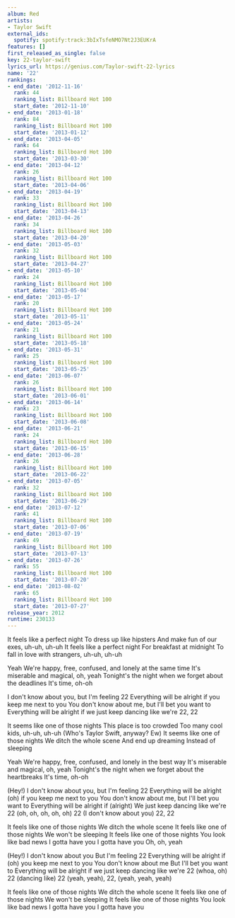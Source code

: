 ```yaml
---
album: Red
artists:
- Taylor Swift
external_ids:
  spotify: spotify:track:3bIxTsfeNMO7Nt2J3EUKrA
features: []
first_released_as_single: false
key: 22-taylor-swift
lyrics_url: https://genius.com/Taylor-swift-22-lyrics
name: '22'
rankings:
- end_date: '2012-11-16'
  rank: 44
  ranking_list: Billboard Hot 100
  start_date: '2012-11-10'
- end_date: '2013-01-18'
  rank: 84
  ranking_list: Billboard Hot 100
  start_date: '2013-01-12'
- end_date: '2013-04-05'
  rank: 64
  ranking_list: Billboard Hot 100
  start_date: '2013-03-30'
- end_date: '2013-04-12'
  rank: 26
  ranking_list: Billboard Hot 100
  start_date: '2013-04-06'
- end_date: '2013-04-19'
  rank: 33
  ranking_list: Billboard Hot 100
  start_date: '2013-04-13'
- end_date: '2013-04-26'
  rank: 34
  ranking_list: Billboard Hot 100
  start_date: '2013-04-20'
- end_date: '2013-05-03'
  rank: 32
  ranking_list: Billboard Hot 100
  start_date: '2013-04-27'
- end_date: '2013-05-10'
  rank: 24
  ranking_list: Billboard Hot 100
  start_date: '2013-05-04'
- end_date: '2013-05-17'
  rank: 20
  ranking_list: Billboard Hot 100
  start_date: '2013-05-11'
- end_date: '2013-05-24'
  rank: 21
  ranking_list: Billboard Hot 100
  start_date: '2013-05-18'
- end_date: '2013-05-31'
  rank: 25
  ranking_list: Billboard Hot 100
  start_date: '2013-05-25'
- end_date: '2013-06-07'
  rank: 26
  ranking_list: Billboard Hot 100
  start_date: '2013-06-01'
- end_date: '2013-06-14'
  rank: 23
  ranking_list: Billboard Hot 100
  start_date: '2013-06-08'
- end_date: '2013-06-21'
  rank: 24
  ranking_list: Billboard Hot 100
  start_date: '2013-06-15'
- end_date: '2013-06-28'
  rank: 26
  ranking_list: Billboard Hot 100
  start_date: '2013-06-22'
- end_date: '2013-07-05'
  rank: 32
  ranking_list: Billboard Hot 100
  start_date: '2013-06-29'
- end_date: '2013-07-12'
  rank: 41
  ranking_list: Billboard Hot 100
  start_date: '2013-07-06'
- end_date: '2013-07-19'
  rank: 49
  ranking_list: Billboard Hot 100
  start_date: '2013-07-13'
- end_date: '2013-07-26'
  rank: 55
  ranking_list: Billboard Hot 100
  start_date: '2013-07-20'
- end_date: '2013-08-02'
  rank: 65
  ranking_list: Billboard Hot 100
  start_date: '2013-07-27'
release_year: 2012
runtime: 230133
---
```

It feels like a perfect night
To dress up like hipsters
And make fun of our exes, uh-uh, uh-uh
It feels like a perfect night
For breakfast at midnight
To fall in love with strangers, uh-uh, uh-uh


Yeah
We're happy, free, confused, and lonely at the same time
It's miserable and magical, oh, yeah
Tonight's the night when we forget about the deadlines
It's time, oh-oh


I don't know about you, but I'm feeling 22
Everything will be alright if you keep me next to you
You don't know about me, but I'll bet you want to
Everything will be alright if we just keep dancing like we're
22, 22


It seems like one of those nights
This place is too crowded
Too many cool kids, uh-uh, uh-uh
(Who's Taylor Swift, anyway? Ew)
It seems like one of those nights
We ditch the whole scene
And end up dreaming
Instead of sleeping


Yeah
We're happy, free, confused, and lonely in the best way
It's miserable and magical, oh, yeah
Tonight's the night when we forget about the heartbreaks
It's time, oh-oh


(Hey!)
I don't know about you, but I'm feeling 22
Everything will be alright (oh) if you keep me next to you
You don't know about me, but I'll bet you want to
Everything will be alright if (alright)
We just keep dancing like we're 22 (oh, oh, oh, oh, oh)
22 (I don't know about you)
22, 22


It feels like one of those nights
We ditch the whole scene
It feels like one of those nights
We won't be sleeping
It feels like one of those nights
You look like bad news
I gotta have you
I gotta have you
Oh, oh, yeah


(Hey!)
I don't know about you
But I'm feeling 22
Everything will be alright if (oh) you keep me next to you
You don't know about me
But I'll bet you want to
Everything will be alright if we just keep dancing like we're
22 (whoa, oh)
22 (dancing like)
22 (yeah, yeah), 22, (yeah, yeah, yeah)


It feels like one of those nights
We ditch the whole scene
It feels like one of those nights
We won't be sleeping
It feels like one of those nights
You look like bad news
I gotta have you
I gotta have you
